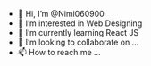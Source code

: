 - 👋 Hi, I’m @Nimi060900
- 👀 I’m interested in Web Designing
- 🌱 I’m currently learning React JS
- 💞️ I’m looking to collaborate on ...
- 📫 How to reach me ...

<!---
Nimi060900/Nimi060900 is a ✨ special ✨ repository because its `README.md` (this file) appears on your GitHub profile.
You can click the Preview link to take a look at your changes.
--->
